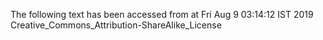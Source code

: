 The following text has been accessed from at Fri Aug 9 03:14:12 IST 2019
Creative_Commons_Attribution-ShareAlike_License
